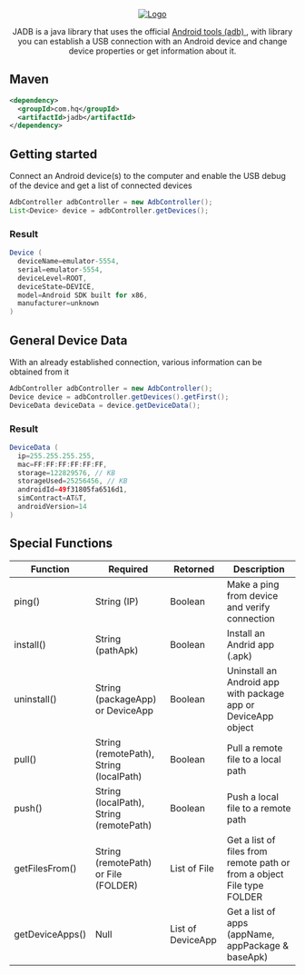 <p align="center">
  <a href="https://github.com/HugoQuinn2/jadb">
    <img src="https://github.com/user-attachments/assets/f5659d31-7d8b-49d0-869b-b1fd465af03a" alt="Logo">
  </a>
</p>

<p align="center">
JADB is a java library that uses the official <a href="https://developer.android.com/tools/adb?hl=es-419"> Android tools (adb) </a>, with library you can establish a USB connection with an Android device and change device properties or get information about it.
</p>

## Maven

```xml
<dependency>
  <groupId>com.hq</groupId>
  <artifactId>jadb</artifactId>
</dependency>
```

## Getting started

Connect an Android device(s) to the computer and enable the USB debug of the device and get a list of connected devices 

```java
AdbController adbController = new AdbController();
List<Device> device = adbController.getDevices();
```
### Result

```java
Device (
  deviceName=emulator-5554, 
  serial=emulator-5554,
  deviceLevel=ROOT, 
  deviceState=DEVICE, 
  model=Android SDK built for x86,
  manufacturer=unknown
)
```

## General Device Data

With an already established connection, various information can be obtained from it

```java
AdbController adbController = new AdbController();
Device device = adbController.getDevices().getFirst();
DeviceData deviceData = device.getDeviceData();
```

### Result

```java
DeviceData (
  ip=255.255.255.255,
  mac=FF:FF:FF:FF:FF:FF, 
  storage=122829576, // KB
  storageUsed=25256456, // KB
  androidId=49f31805fa6516d1, 
  simContract=AT&T, 
  androidVersion=14
)
```
## Special Functions

| Function        | Required                                | Retorned           | Description                                                             | 
| --------------- | --------------------------------------- | ------------------ | ----------------------------------------------------------------------- |
| ping()          | String (IP)                             | Boolean            | Make a ping from device and verify connection                           |
| install()       | String (pathApk)                        | Boolean            | Install an Andrid app (.apk)                                            |
| uninstall()     | String (packageApp) or DeviceApp        | Boolean            | Uninstall an Android app with package app or DeviceApp object           |
| pull()          | String (remotePath), String (localPath) | Boolean            | Pull a remote file to a local path                                      |
| push()          | String (localPath), String (remotePath) | Boolean            | Push a local file to a remote path                                      |
| getFilesFrom()  | String (remotePath) or File (FOLDER)    | List of File       | Get a list of files from remote path or from a object File type FOLDER  |
| getDeviceApps() | Null                                    | List of DeviceApp  | Get a list of apps (appName, appPackage & baseApk)                      |
